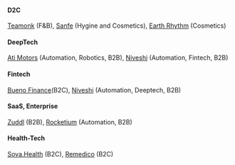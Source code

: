 
####  D2C

[Teamonk](https://teamonk.com/) (F&B),
[Sanfe](https://sanfe.in/) (Hygine and Cosmetics),
[Earth Rhythm](https://www.earthrhythm.com/) (Cosmetics)




#### DeepTech

[Ati Motors](https://www.atimotors.com/) (Automation, Robotics, B2B),
[Niveshi](http://niveshi.com/) (Automation, Fintech, B2B)


#### Fintech

[Bueno Finance](https://buenofinance.in/)(B2C),
[Niveshi](http://niveshi.com/) (Automation, Deeptech, B2B)




#### SaaS, Enterprise

[Zuddl](https://www.zuddl.com/) (B2B),
[Rocketium](https://rocketium.com/) (Automation, B2B)




#### Health-Tech

[Sova.Health](https://www.sova.health/) (B2C), 
[Remedico](https://remedicohealth.com/) (B2C)


